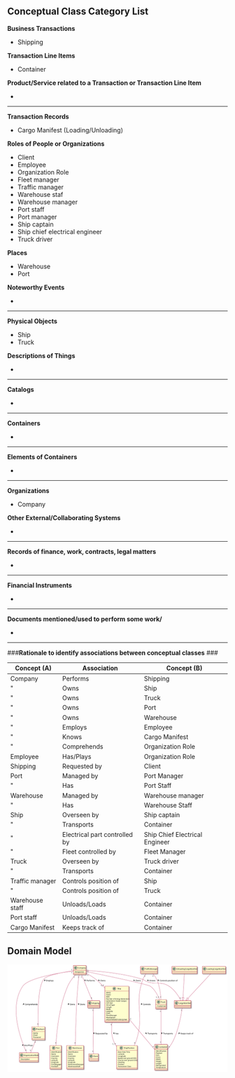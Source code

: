 ## Conceptual Class Category List ###

**Business Transactions**

* Shipping

**Transaction Line Items**

* Container

**Product/Service related to a Transaction or Transaction Line Item**

*  

---


**Transaction Records**

* Cargo Manifest (Loading/Unloading)

**Roles of People or Organizations**

* Client
* Employee
* Organization Role
* Fleet manager
* Traffic manager
* Warehouse staf
* Warehouse manager
* Port staff
* Port manager
* Ship captain
* Ship chief electrical engineer
* Truck driver


**Places**

* Warehouse
* Port

**Noteworthy Events**

*

---

**Physical Objects**

* Ship
* Truck


**Descriptions of Things**

*  


--- 


**Catalogs**

*  

---


**Containers**

*  

---


**Elements of Containers**

*  

---


**Organizations**

*  Company

**Other External/Collaborating Systems**

*  



---


**Records of finance, work, contracts, legal matters**

* 

---


**Financial Instruments**

*  

---


**Documents mentioned/used to perform some work/**

* 
---



###**Rationale to identify associations between conceptual classes** ###


| Concept (A) 		|  Association   	        |  Concept (B)      |
|-------------------|---------------------------|-------------------|
| Company           | Performs    		 	    | Shipping          |
| "  	            | Owns   		 	        | Ship              |
| "  	            | Owns    		          	| Truck             |
| "  	            | Owns   		 	        | Port              |
| "  	            | Owns    		          	| Warehouse         |
| "  	            | Employs   		        | Employee          |
| "  	            | Knows   		            | Cargo Manifest    |
| "  	            | Comprehends    		 	| Organization Role |
| Employee          | Has/Plays    	            | Organization Role |
| Shipping          | Requested by    		 	| Client            |
| Port              | Managed by    	        | Port Manager      |
| "                 | Has    	                | Port Staff        |
| Warehouse         | Managed by    	        | Warehouse manager |
| "                 | Has    	                | Warehouse Staff   |
| Ship              | Overseen by  	            | Ship captain      |
| "     	        | Transports    	        | Container         |
| "     	        | Electrical part controlled by | Ship Chief Electrical Engineer |
| "                 | Fleet controlled by       | Fleet Manager   |
| Truck             | Overseen by 	            | Truck driver      |
| "     	        | Transports    	        | Container         |
| Traffic manager   | Controls position of      | Ship              |
| "                 | Controls position of      | Truck             |
| Warehouse staff   | Unloads/Loads   	        | Container         |
| Port staff        | Unloads/Loads   	        | Container         |
| Cargo Manifest    | Keeps track of   	        | Container         |



## Domain Model

![DM.svg](DM.svg)




